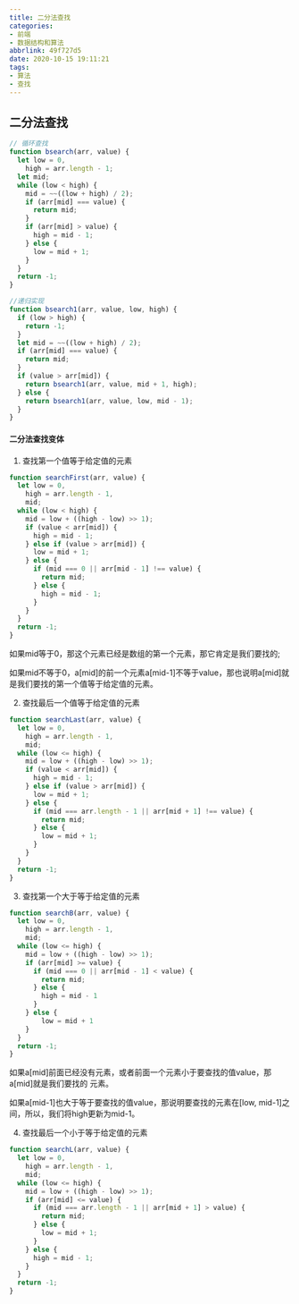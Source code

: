 ```yaml
---
title: 二分法查找
categories: 
- 前端
- 数据结构和算法
abbrlink: 49f727d5
date: 2020-10-15 19:11:21
tags:
- 算法
- 查找
---
```


## 二分法查找

```js
// 循环查找
function bsearch(arr, value) {
  let low = 0,
    high = arr.length - 1;
  let mid;
  while (low < high) {
    mid = ~~((low + high) / 2);
    if (arr[mid] === value) {
      return mid;
    }
    if (arr[mid] > value) {
      high = mid - 1;
    } else {
      low = mid + 1;
    }
  }
  return -1;
}

//递归实现
function bsearch1(arr, value, low, high) {
  if (low > high) {
    return -1;
  }
  let mid = ~~((low + high) / 2);
  if (arr[mid] === value) {
    return mid;
  }
  if (value > arr[mid]) {
    return bsearch1(arr, value, mid + 1, high);
  } else {
    return bsearch1(arr, value, low, mid - 1);
  }
}
```

#### 二分法查找变体

1. 查找第一个值等于给定值的元素

```js
function searchFirst(arr, value) {
  let low = 0,
    high = arr.length - 1,
    mid;
  while (low < high) {
    mid = low + ((high - low) >> 1);
    if (value < arr[mid]) {
      high = mid - 1;
    } else if (value > arr[mid]) {
      low = mid + 1;
    } else {
      if (mid === 0 || arr[mid - 1] !== value) {
        return mid;
      } else {
        high = mid - 1;
      }
    }
  }
  return -1;
}
```
如果mid等于0，那这个元素已经是数组的第一个元素，那它肯定是我们要找的;

如果mid不等于0，a[mid]的前一个元素a[mid-1]不等于value，那也说明a[mid]就是我们要找的第一个值等于给定值的元素。



2. 查找最后一个值等于给定值的元素

```js
function searchLast(arr, value) {
  let low = 0,
    high = arr.length - 1,
    mid;
  while (low <= high) {
    mid = low + ((high - low) >> 1);
    if (value < arr[mid]) {
      high = mid - 1;
    } else if (value > arr[mid]) {
      low = mid + 1;
    } else {
      if (mid === arr.length - 1 || arr[mid + 1] !== value) {
        return mid;
      } else {
        low = mid + 1;
      }
    }
  }
  return -1;
}
```

3. 查找第一个大于等于给定值的元素

```js
function searchB(arr, value) {
  let low = 0,
    high = arr.length - 1,
    mid;
  while (low <= high) {
    mid = low + ((high - low) >> 1);
    if (arr[mid] >= value) {
      if (mid === 0 || arr[mid - 1] < value) {
        return mid;
      } else {
        high = mid - 1
      }
    } else {
        low = mid + 1
    }
  }
  return -1;
}
```
如果a[mid]前面已经没有元素，或者前面一个元素小于要查找的值value，那a[mid]就是我们要找的
元素。

如果a[mid-1]也大于等于要查找的值value，那说明要查找的元素在[low, mid-1]之间，所以，我们将high更新为mid-1。

4. 查找最后一个小于等于给定值的元素

```js
function searchL(arr, value) {
  let low = 0,
    high = arr.length - 1,
    mid;
  while (low <= high) {
    mid = low + ((high - low) >> 1);
    if (arr[mid] <= value) {
      if (mid === arr.length - 1 || arr[mid + 1] > value) {
        return mid;
      } else {
        low = mid + 1;
      }
    } else {
      high = mid - 1;
    }
  }
  return -1;
}
```
